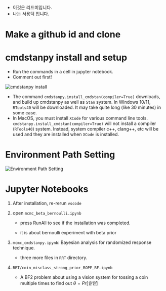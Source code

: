 - 이것은 리드미입니다.
- 나는 서용덕 입니다.
# Make a github id and clone

# cmdstanpy install and setup
- Run the commands in a cell in jupyter notebook.
- Comment out first!

![cmdstanpy install](cmdstanpy_install.png)

- The command `cmdstanpy.install_cmdstan(compiler=True)` downloads, and build up cmdstanpy as well as `Stan` system. In Windows 10/11, `RTools40` will be downloaded. It may take quite long (like 30 minutes) in some case.
- In MacOS, you must install `XCode` for various command line tools. `cmdstanpy.install_cmdstan(compiler=True)` will not install a compiler (`RTools40`) system. Instead, system compiler c++, clang++, etc will be used and they are installed when `XCode` is installed.

# Environment Path Setting

![Environment Path Setting](env-path-setting.png)


# Jupyter Notebooks

1. After installation, re-rerun `vscode`
2. open `mcmc_beta_bernoulli.ipynb`
    - press RunAll to see if the installation was completed.

    - it is about bernoulli experiment with beta prior

3. `mcmc_cmdstanpy.ipynb`: Bayesian analysis for randomized response technique.
    - three more files in `RRT` directory.

4. `RRT/coin_misclass_strong_prior_ROPE_BF.ipynb`
    - A BF2 problem about using a vision system for tossing a coin multiple times to find out $\theta=Pr[앞면]$
